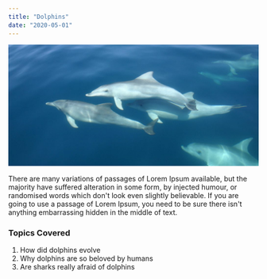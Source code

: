 ```yaml
---
title: "Dolphins"
date: "2020-05-01"
---
```


![Dolphin Image](./dolphin.jpg)

There are many variations of passages of Lorem Ipsum available, but the majority
have suffered alteration in some form, by injected humour, or randomised words which
don't look even slightly believable. If you are going to use a passage of Lorem Ipsum, 
you need to be sure there isn't anything embarrassing hidden in the middle of text. 

### Topics Covered

1. How did dolphins evolve
2. Why dolphins are so beloved by humans
3. Are sharks really afraid of dolphins